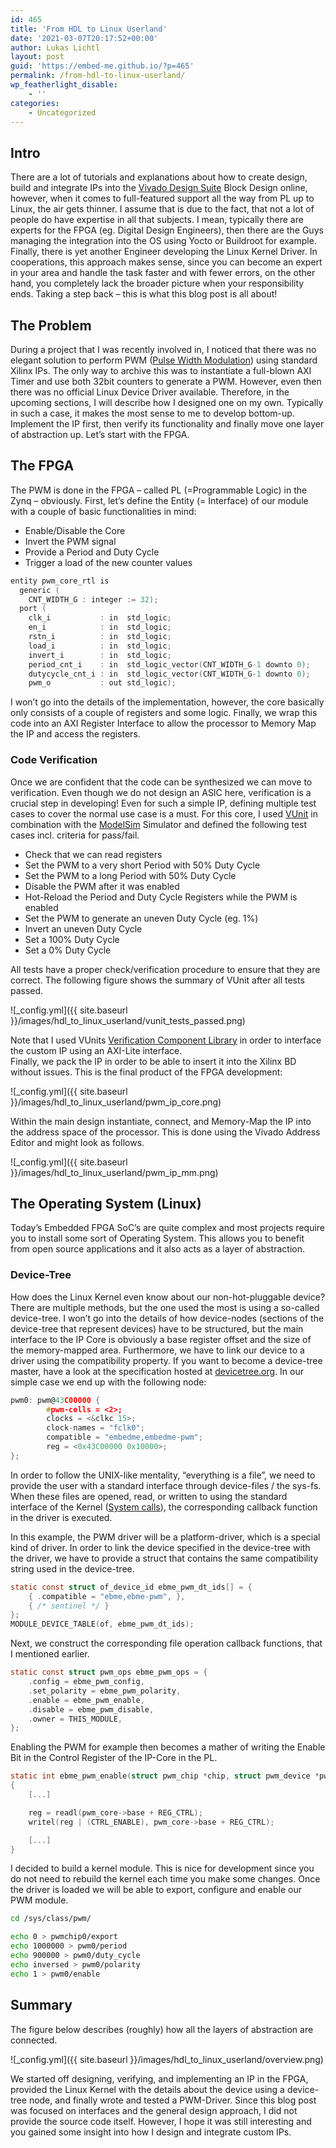 ```yaml
---
id: 465
title: 'From HDL to Linux Userland'
date: '2021-03-07T20:17:52+00:00'
author: Lukas Lichtl
layout: post
guid: 'https://embed-me.github.io/?p=465'
permalink: /from-hdl-to-linux-userland/
wp_featherlight_disable:
    - ''
categories:
    - Uncategorized
---
```


## Intro

There are a lot of tutorials and explanations about how to create design, build and integrate IPs into the [Vivado Design Suite](https://www.xilinx.com/products/design-tools/vivado.html) Block Design online, however, when it comes to full-featured support all the way from PL up to Linux, the air gets thinner. I assume that is due to the fact, that not a lot of people do have expertise in all that subjects. I mean, typically there are experts for the FPGA (eg. Digital Design Engineers), then there are the Guys managing the integration into the OS using Yocto or Buildroot for example. Finally, there is yet another Engineer developing the Linux Kernel Driver. In cooperations, this approach makes sense, since you can become an expert in your area and handle the task faster and with fewer errors, on the other hand, you completely lack the broader picture when your responsibility ends. Taking a step back – this is what this blog post is all about!

## The Problem

During a project that I was recently involved in, I noticed that there was no elegant solution to perform PWM ([Pulse Width Modulation](https://en.wikipedia.org/wiki/Pulse-width_modulation)) using standard Xilinx IPs. The only way to archive this was to instantiate a full-blown AXI Timer and use both 32bit counters to generate a PWM. However, even then there was no official Linux Device Driver available. Therefore, in the upcoming sections, I will describe how I designed one on my own. Typically in such a case, it makes the most sense to me to develop bottom-up. Implement the IP first, then verify its functionality and finally move one layer of abstraction up. Let’s start with the FPGA.

## The FPGA

The PWM is done in the FPGA – called PL (=Programmable Logic) in the Zynq – obviously. First, let’s define the Entity (= Interface) of our module with a couple of basic functionalities in mind:

- Enable/Disable the Core
- Invert the PWM signal
- Provide a Period and Duty Cycle
- Trigger a load of the new counter values

``` c
entity pwm_core_rtl is
  generic (
    CNT_WIDTH_G : integer := 32);
  port (
    clk_i			: in  std_logic;
    en_i			: in  std_logic;
    rstn_i			: in  std_logic;
    load_i			: in  std_logic;
    invert_i		: in  std_logic;
    period_cnt_i	: in  std_logic_vector(CNT_WIDTH_G-1 downto 0);
    dutycycle_cnt_i	: in  std_logic_vector(CNT_WIDTH_G-1 downto 0);
    pwm_o			: out std_logic);
```

I won’t go into the details of the implementation, however, the core basically only consists of a couple of registers and some logic. Finally, we wrap this code into an AXI Register Interface to allow the processor to Memory Map the IP and access the registers.

### Code Verification

Once we are confident that the code can be synthesized we can move to verification. Even though we do not design an ASIC here, verification is a crucial step in developing! Even for such a simple IP, defining multiple test cases to cover the normal use case is a must. For this core, I used [VUnit](https://vunit.github.io/) in combination with the [ModelSim](https://eda.sw.siemens.com/en-US/ic/modelsim/) Simulator and defined the following test cases incl. criteria for pass/fail.

- Check that we can read registers
- Set the PWM to a very short Period with 50% Duty Cycle
- Set the PWM to a long Period with 50% Duty Cycle
- Disable the PWM after it was enabled
- Hot-Reload the Period and Duty Cycle Registers while the PWM is enabled
- Set the PWM to generate an uneven Duty Cycle (eg. 1%)
- Invert an uneven Duty Cycle
- Set a 100% Duty Cycle
- Set a 0% Duty Cycle

All tests have a proper check/verification procedure to ensure that they are correct. The following figure shows the summary of VUnit after all tests passed.

![_config.yml]({{ site.baseurl }}/images/hdl_to_linux_userland/vunit_tests_passed.png)

Note that I used VUnits [Verification Component Library](https://vunit.github.io/verification_components/user_guide.html) in order to interface the custom IP using an AXI-Lite interface.   
Finally, we pack the IP in order to be able to insert it into the Xilinx BD without issues. This is the final product of the FPGA development:

![_config.yml]({{ site.baseurl }}/images/hdl_to_linux_userland/pwm_ip_core.png)

Within the main design instantiate, connect, and Memory-Map the IP into the address space of the processor. This is done using the Vivado Address Editor and might look as follows.

![_config.yml]({{ site.baseurl }}/images/hdl_to_linux_userland/pwm_ip_mm.png)

## The Operating System (Linux)

Today’s Embedded FPGA SoC’s are quite complex and most projects require you to install some sort of Operating System. This allows you to benefit from open source applications and it also acts as a layer of abstraction.

### Device-Tree

How does the Linux Kernel even know about our non-hot-pluggable device? There are multiple methods, but the one used the most is using a so-called device-tree. I won’t go into the details of how device-nodes (sections of the device-tree that represent devices) have to be structured, but the main interface to the IP Core is obviously a base register offset and the size of the memory-mapped area. Furthermore, we have to link our device to a driver using the compatibility property. If you want to become a device-tree master, have a look at the specification hosted at [devicetree.org](https://www.devicetree.org/). In our simple case we end up with the following node:

``` c
pwm0: pwm@43C00000 {
		#pwm-cells = <2>;
		clocks = <&clkc 15>;
		clock-names = "fclk0";
		compatible = "embedme,embedme-pwm";
		reg = <0x43C00000 0x10000>;
};
```

In order to follow the UNIX-like mentality, “everything is a file”, we need to provide the user with a standard interface through device-files / the sys-fs. When these files are opened, read, or written to using the standard interface of the Kernel ([System calls](https://en.wikipedia.org/wiki/System_call)), the corresponding callback function in the driver is executed.

In this example, the PWM driver will be a platform-driver, which is a special kind of driver. In order to link the device specified in the device-tree with the driver, we have to provide a struct that contains the same compatibility string used in the device-tree.

``` c
static const struct of_device_id ebme_pwm_dt_ids[] = {
	{ .compatible = "ebme,ebme-pwm", },
	{ /* sentinel */ }
};
MODULE_DEVICE_TABLE(of, ebme_pwm_dt_ids);
```

Next, we construct the corresponding file operation callback functions, that I mentioned earlier.

``` c
static const struct pwm_ops ebme_pwm_ops = {
	.config = ebme_pwm_config,
	.set_polarity = ebme_pwm_polarity,
	.enable = ebme_pwm_enable,
	.disable = ebme_pwm_disable,
	.owner = THIS_MODULE,
};
```

Enabling the PWM for example then becomes a mather of writing the Enable Bit in the Control Register of the IP-Core in the PL.

``` c
static int ebme_pwm_enable(struct pwm_chip *chip, struct pwm_device *pwm)
{
	[...]

	reg = readl(pwm_core->base + REG_CTRL);        
	writel(reg | (CTRL_ENABLE), pwm_core->base + REG_CTRL);

	[...]
}
```

I decided to build a kernel module. This is nice for development since you do not need to rebuild the kernel each time you make some changes. Once the driver is loaded we will be able to export, configure and enable our PWM module.

``` bash
cd /sys/class/pwm/

echo 0 > pwmchip0/export 
echo 1000000 > pwm0/period 
echo 900000 > pwm0/duty_cycle
echo inversed > pwm0/polarity 
echo 1 > pwm0/enable 
```

## Summary

The figure below describes (roughly) how all the layers of abstraction are connected.

![_config.yml]({{ site.baseurl }}/images/hdl_to_linux_userland/overview.png)

We started off designing, verifying, and implementing an IP in the FPGA, provided the Linux Kernel with the details about the device using a device-tree node, and finally wrote and tested a PWM-Driver. Since this blog post was focused on interfaces and the general design approach, I did not provide the source code itself. However, I hope it was still interesting and you gained some insight into how I design and integrate custom IPs.